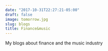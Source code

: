 ```yaml
---
date: "2017-10-31T22:27:21-05:00"
draft: false
image: tomorrow.jpg
slug: blogs
title: Finance&music
---
```


My blogs about finance and the music industry
